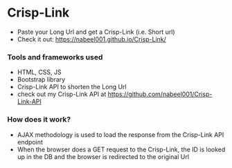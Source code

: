 # Crisp-Link

- Paste your Long Url and get a Crisp-Link (i.e. Short url)
- Check it out: https://nabeel001.github.io/Crisp-Link/

### Tools and frameworks used

- HTML, CSS, JS
- Bootstrap library
- Crisp-Link API to shorten the Long Url
- check out my Crisp-Link API at https://github.com/nabeel001/Crisp-Link-API

### How does it work?

- AJAX methodology is used to load the response from the Crisp-Link API endpoint
- When the browser does a GET request to the Crisp-Link, the ID is looked up in the DB and the browser is redirected to the original Url
